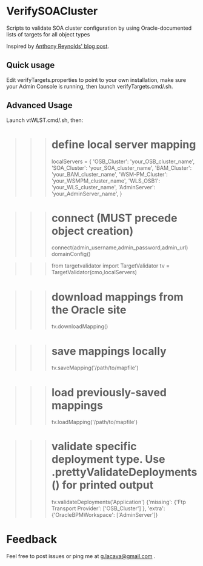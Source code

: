 VerifySOACluster
================

Scripts to validate SOA cluster configuration by using Oracle-documented lists of targets for all object types

Inspired by [Anthony Reynolds' blog post](https://blogs.oracle.com/reynolds/entry/target_verification).

Quick usage
-----------

Edit verifyTargets.properties to point to your own installation, 
make sure your Admin Console is running, then launch verifyTargets.cmd/.sh.

Advanced Usage
--------------

Launch vtWLST.cmd/.sh, then:

  >>> # define local server mapping
  >>> localServers = {
        'OSB_Cluster': 'your_OSB_cluster_name',
        'SOA_Cluster': 'your_SOA_cluster_name',
        'BAM_Cluster': 'your_BAM_cluster_name',
        'WSM-PM_Cluster': 'your_WSMPM_cluster_name',
        'WLS_OSB1': 'your_WLS_cluster_name',
        'AdminServer': 'your_AdminServer_name',
      }

  >>> # connect (MUST precede object creation)
  >>> connect(admin_username,admin_password,admin_url)
  >>> domainConfig()
  
  >>> from targetvalidator import TargetValidator
  >>> tv = TargetValidator(cmo,localServers)
  
  >>> # download mappings from the Oracle site
  >>> tv.downloadMapping()
  
  >>> # save mappings locally
  >>> tv.saveMapping('/path/to/mapfile')
  
  >>> # load previously-saved mappings
  >>> tv.loadMapping('/path/to/mapfile')
  
  >>> # validate specific deployment type. Use .prettyValidateDeployments() for printed output
  >>> tv.validateDeployments('Application')
  {'missing': {'Ftp Transport Provider': ['OSB_Cluster'] }, 'extra': {'OracleBPMWorkspace': ['AdminServer']}
  
Feedback
========

Feel free to post issues or ping me at g.lacava@gmail.com .
  
